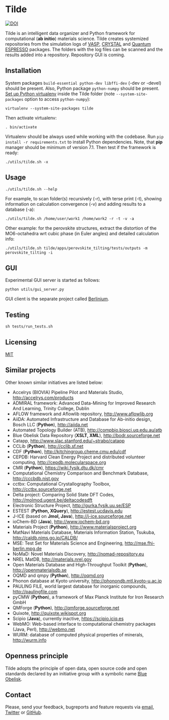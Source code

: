 Tilde
==========
[![DOI](https://zenodo.org/badge/18811/tilde-lab/tilde.svg)](https://zenodo.org/badge/latestdoi/18811/tilde-lab/tilde)

Tilde is an intelligent data organizer and Python framework for computational (**ab initio**) materials science. Tilde creates systemized repositories from the simulation logs of [VASP](http://www.vasp.at), [CRYSTAL](http://www.crystal.unito.it) and [Quantum ESPRESSO](http://www.quantum-espresso.org) packages. The folders with the log files can be scanned and the results added into a repository. Repository GUI is coming.

## Installation

System packages ```build-essential python-dev libffi-dev``` (-dev or -devel) should be present. Also, Python package ```python-numpy``` should be present. [Set up Python virtualenv](https://virtualenv.readthedocs.org) inside the Tilde folder (note ```--system-site-packages``` option to access ```python-numpy```):

```shell
virtualenv --system-site-packages tilde
```

Then activate virtualenv:

```shell
. bin/activate
```

Virtualenv should be always used while working with the codebase.
Run ```pip install -r requirements.txt``` to install Python dependencies.
Note, that **pip** manager should be minimum of version 7.1.
Then test if the framework is ready:

```shell
./utils/tilde.sh -x
```

## Usage

```shell
./utils/tilde.sh --help
```

For example, to scan folder(s) recursively (-r), with terse print (-t), showing information on calculation convergence (-v) and adding results to a database (-a):

```shell
./utils/tilde.sh /home/user/work1 /home/work2 -r -t -v -a
```

Other example: for the perovskite structures, extract the distortion of the MO6-octahedra wrt cubic phase (in Euler angles) and detailed calculation info:

```shell
./utils/tilde.sh tilde/apps/perovskite_tilting/tests/outputs -m perovskite_tilting -i
```

## GUI

Experimental GUI server is started as follows:

```shell
python utils/gui_server.py
```

GUI client is the separate project called [Berlinium](https://github.com/tilde-lab/berlinium).

## Testing

```shell
sh tests/run_tests.sh
```

## Licensing

[MIT](https://en.wikipedia.org/wiki/MIT_License)

## Similar projects

Other known similar initiatives are listed below:

- Accelrys (BIOVIA) Pipeline Pilot and Materials Studio, http://accelrys.com/products
- ADMIRAL framework: Advanced Data-Mining for Improved Research And Learning, Trinity College, Dublin
- AFLOW framework and Aflowlib repository, http://www.aflowlib.org
- AiiDA: Automated Infrastructure and Database for Ab-initio design, Bosch LLC (**Python**), http://aiida.net
- Automated Topology Builder (ATB), http://compbio.biosci.uq.edu.au/atb
- Blue Obelisk Data Repository (**XSLT, XML**), http://bodr.sourceforge.net
- Catapp, http://www.slac.stanford.edu/~strabo/catapp
- CCLib (**Python**), http://cclib.sf.net
- CDF (**Python**), http://kitchingroup.cheme.cmu.edu/cdf
- CEPDB: Harvard Clean Energy Project and distributed volunteer computing, http://cepdb.molecularspace.org
- CMR (**Python**), https://wiki.fysik.dtu.dk/cmr
- Computational Chemistry Comparison and Benchmark Database, http://cccbdb.nist.gov
- cctbx: Computational Crystallography Toolbox, http://cctbx.sourceforge.net
- Delta project: Comparing Solid State DFT Codes, http://molmod.ugent.be/deltacodesdft
- Electronic Structure Project, http://gurka.fysik.uu.se/ESP
- ESTEST (**Python, XQuery**), http://estest.ucdavis.edu
- J-ICE (based on **Jmol, Java**), http://j-ice.sourceforge.net
- ioChem-BD (**Java**), http://www.iochem-bd.org
- Materials Project (**Python**), http://www.materialsproject.org
- MatNavi Materials Database, Materials Information Station, Tsukuba, http://caldb.nims.go.jp/CALDB/
- MSE: Test Set for Materials Science and Engineering, http://mse.fhi-berlin.mpg.de
- NoMaD: Novel Materials Discovery, http://nomad-repository.eu
- NREL MatDB, http://materials.nrel.gov
- Open Materials Database and High-Throughput Toolkit (**Python**), http://openmaterialsdb.se
- OQMD and qmpy (**Python**), http://oqmd.org
- Phonon database at Kyoto university, http://phonondb.mtl.kyoto-u.ac.jp
- PAULING FILE, world largest database for inorganic compounds, http://paulingfile.com
- pyCMW (**Python**), a framework of Max Planck Institute for Iron Research GmbH
- QMForge (**Python**), http://qmforge.sourceforge.net
- Quixote, http://quixote.wikispot.org
- Scipio (**Java**), currently inactive, https://scipio.iciq.es
- WebMO: Web-based interface to computational chemistry packages (Java, Perl), http://webmo.net
- WURM: database of computed physical properties of minerals, http://wurm.info

## Openness principle

Tilde adopts the principle of open data, open source code and open standards declared by an initiative group with a symbolic name [Blue Obelisk](http://www.jcheminf.com/content/3/1/37).

## Contact

Please, send your feedback, bugreports and feature requests via [email](mailto:eb@tilde.pro), [Twitter](http://twitter.com/tildepro) or [GitHub](http://github.com/tilde-lab/tilde/issues).
